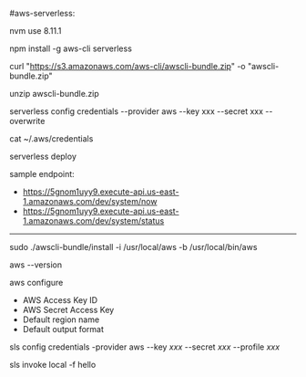 #aws-serverless:

nvm use 8.11.1

npm install -g aws-cli serverless


curl "https://s3.amazonaws.com/aws-cli/awscli-bundle.zip" -o "awscli-bundle.zip"

unzip awscli-bundle.zip

serverless config credentials --provider aws --key xxx --secret xxx --overwrite

cat ~/.aws/credentials

serverless deploy

sample endpoint: 
- https://5gnom1uyy9.execute-api.us-east-1.amazonaws.com/dev/system/now
- https://5gnom1uyy9.execute-api.us-east-1.amazonaws.com/dev/system/status


----------
sudo ./awscli-bundle/install -i /usr/local/aws -b /usr/local/bin/aws

aws --version

aws configure
- AWS Access Key ID
- AWS Secret Access Key
- Default region name
- Default output format

sls config credentials -provider aws --key _xxx_ --secret _xxx_ --profile _xxx_

sls invoke local -f hello


